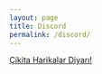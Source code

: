 ```yaml
---
layout: page
title: Discord
permalink: /discord/
---
```


[Çikita Harikalar Diyarı!](https://discord.gg/zr4FegdbcB)
